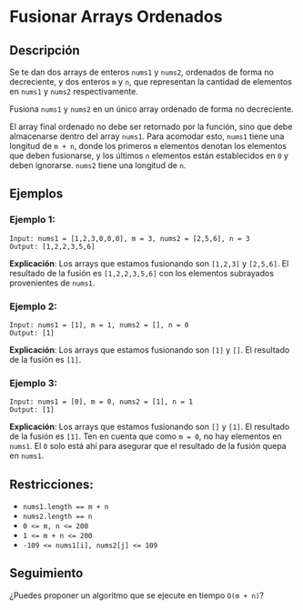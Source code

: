# Fusionar Arrays Ordenados

## Descripción

Se te dan dos arrays de enteros `nums1` y `nums2`, ordenados de forma no decreciente, y dos enteros `m` y `n`, que representan la cantidad de elementos en `nums1` y `nums2` respectivamente.

Fusiona `nums1` y `nums2` en un único array ordenado de forma no decreciente.

El array final ordenado no debe ser retornado por la función, sino que debe almacenarse dentro del array `nums1`. Para acomodar esto, `nums1` tiene una longitud de `m + n`, donde los primeros `m` elementos denotan los elementos que deben fusionarse, y los últimos `n` elementos están establecidos en `0` y deben ignorarse. `nums2` tiene una longitud de `n`.

## Ejemplos

### Ejemplo 1:

```
Input: nums1 = [1,2,3,0,0,0], m = 3, nums2 = [2,5,6], n = 3
Output: [1,2,2,3,5,6]
```

**Explicación**: Los arrays que estamos fusionando son `[1,2,3]` y `[2,5,6]`.
El resultado de la fusión es `[1,2,2,3,5,6]` con los elementos subrayados provenientes de `nums1`.

### Ejemplo 2:

```
Input: nums1 = [1], m = 1, nums2 = [], n = 0
Output: [1]
```

**Explicación**: Los arrays que estamos fusionando son `[1]` y `[]`.
El resultado de la fusión es `[1]`.

### Ejemplo 3:

```
Input: nums1 = [0], m = 0, nums2 = [1], n = 1
Output: [1]
```

**Explicación**: Los arrays que estamos fusionando son `[]` y `[1]`.
El resultado de la fusión es `[1]`.
Ten en cuenta que como `m = 0`, no hay elementos en `nums1`. El `0` solo está ahí para asegurar que el resultado de la fusión quepa en `nums1`.

## Restricciones:

- `nums1.length == m + n`
- `nums2.length == n`
- `0 <= m, n <= 200`
- `1 <= m + n <= 200`
- `-109 <= nums1[i], nums2[j] <= 109`

## Seguimiento

¿Puedes proponer un algoritmo que se ejecute en tiempo `O(m + n)`?